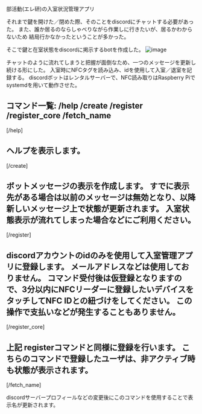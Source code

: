 部活動(エレ研)の入室状況管理アプリ

それまで鍵を開けた／閉めた際、そのことをdiscordにチャットする必要があった。
また、誰か居るのならしゃべりながら作業しに行きたいが、居るかわからないため
結局行かなかったということが多かった。

そこで鍵と在室状態をdiscordに掲示するbotを作成した。
![image](https://github.com/kino-n1851/elekenGK/assets/46987400/349eb69c-8800-48eb-8a7d-f80e508abe81)

チャットのように流れてしまうと把握が面倒なため、一つのメッセージを更新し続ける形にした。
入室時にNFCタグを読み込み、idを使用して入室／退室を記録する。
discordボットはレンタルサーバーで、NFC読み取りはRaspberry Piでsystemdを用いて動作させた。

コマンド一覧:
  /help
  /create
  /register
  /register_core
  /fetch_name
--------------
[/help]

ヘルプを表示します。
--------------
[/create]

ボットメッセージの表示を作成します。
すでに表示先がある場合は以前のメッセージは無効となり、以降新しいメッセージ上で状態が更新されます。
入室状態表示が流れてしまった場合などにご利用ください。
--------------
[/register]

discordアカウントのidのみを使用して入室管理アプリに登録します。
メールアドレスなどは使用しておりません。
コマンド受付後は仮登録となりますので、3分以内にNFCリーダーに登録したいデバイスをタッチしてNFC IDとの紐づけをしてください。
この操作で支払いなどが発生することもありません。
--------------
[/register_core]

上記 registerコマンドと同様に登録を行います。
こちらのコマンドで登録したユーザは、非アクティブ時も状態が表示されます。
--------------
[/fetch_name]

discordサーバープロフィールなどの変更後にこのコマンドを使用することで表示名が更新されます。

